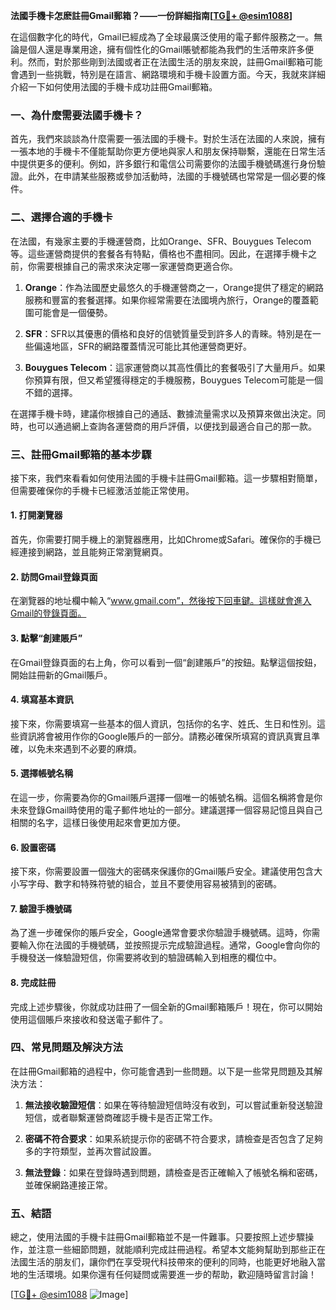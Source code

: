 **法國手機卡怎麽註冊Gmail郵箱？——一份詳細指南[[TG💪+ @esim1088](https://t.me/s/esim1088)]**

在這個數字化的時代，Gmail已經成為了全球最廣泛使用的電子郵件服務之一。無論是個人還是專業用途，擁有個性化的Gmail賬號都能為我們的生活帶來許多便利。然而，對於那些剛到法國或者正在法國生活的朋友來說，註冊Gmail郵箱可能會遇到一些挑戰，特別是在語言、網路環境和手機卡設置方面。今天，我就來詳細介紹一下如何使用法國的手機卡成功註冊Gmail郵箱。

### 一、為什麼需要法國手機卡？

首先，我們來談談為什麼需要一張法國的手機卡。對於生活在法國的人來說，擁有一張本地的手機卡不僅能幫助你更方便地與家人和朋友保持聯繫，還能在日常生活中提供更多的便利。例如，許多銀行和電信公司需要你的法國手機號碼進行身份驗證。此外，在申請某些服務或參加活動時，法國的手機號碼也常常是一個必要的條件。

### 二、選擇合適的手機卡

在法國，有幾家主要的手機運營商，比如Orange、SFR、Bouygues Telecom等。這些運營商提供的套餐各有特點，價格也不盡相同。因此，在選擇手機卡之前，你需要根據自己的需求來決定哪一家運營商更適合你。

1. **Orange**：作為法國歷史最悠久的手機運營商之一，Orange提供了穩定的網路服務和豐富的套餐選擇。如果你經常需要在法國境內旅行，Orange的覆蓋範圍可能會是一個優勢。
   
2. **SFR**：SFR以其優惠的價格和良好的信號質量受到許多人的青睞。特別是在一些偏遠地區，SFR的網路覆蓋情況可能比其他運營商更好。

3. **Bouygues Telecom**：這家運營商以其高性價比的套餐吸引了大量用戶。如果你預算有限，但又希望獲得穩定的手機服務，Bouygues Telecom可能是一個不錯的選擇。

在選擇手機卡時，建議你根據自己的通話、數據流量需求以及預算來做出決定。同時，也可以通過網上查詢各運營商的用戶評價，以便找到最適合自己的那一款。

### 三、註冊Gmail郵箱的基本步驟

接下來，我們來看看如何使用法國的手機卡註冊Gmail郵箱。這一步驟相對簡單，但需要確保你的手機卡已經激活並能正常使用。

#### 1. 打開瀏覽器

首先，你需要打開手機上的瀏覽器應用，比如Chrome或Safari。確保你的手機已經連接到網路，並且能夠正常瀏覽網頁。

#### 2. 訪問Gmail登錄頁面

在瀏覽器的地址欄中輸入“www.gmail.com”，然後按下回車鍵。這樣就會進入Gmail的登錄頁面。

#### 3. 點擊“創建賬戶”

在Gmail登錄頁面的右上角，你可以看到一個“創建賬戶”的按鈕。點擊這個按鈕，開始註冊新的Gmail賬戶。

#### 4. 填寫基本資訊

接下來，你需要填寫一些基本的個人資訊，包括你的名字、姓氏、生日和性別。這些資訊將會被用作你的Google賬戶的一部分。請務必確保所填寫的資訊真實且準確，以免未來遇到不必要的麻煩。

#### 5. 選擇帳號名稱

在這一步，你需要為你的Gmail賬戶選擇一個唯一的帳號名稱。這個名稱將會是你未來登錄Gmail時使用的電子郵件地址的一部分。建議選擇一個容易記憶且與自己相關的名字，這樣日後使用起來會更加方便。

#### 6. 設置密碼

接下來，你需要設置一個強大的密碼來保護你的Gmail賬戶安全。建議使用包含大小写字母、數字和特殊符號的組合，並且不要使用容易被猜到的密碼。

#### 7. 驗證手機號碼

為了進一步確保你的賬戶安全，Google通常會要求你驗證手機號碼。這時，你需要輸入你在法國的手機號碼，並按照提示完成驗證過程。通常，Google會向你的手機發送一條驗證短信，你需要將收到的驗證碼輸入到相應的欄位中。

#### 8. 完成註冊

完成上述步驟後，你就成功註冊了一個全新的Gmail郵箱賬戶！現在，你可以開始使用這個賬戶來接收和發送電子郵件了。

### 四、常見問題及解決方法

在註冊Gmail郵箱的過程中，你可能會遇到一些問題。以下是一些常見問題及其解決方法：

1. **無法接收驗證短信**：如果在等待驗證短信時沒有收到，可以嘗試重新發送驗證短信，或者聯繫運營商確認手機卡是否正常工作。

2. **密碼不符合要求**：如果系統提示你的密碼不符合要求，請檢查是否包含了足夠多的字符類型，並再次嘗試設置。

3. **無法登錄**：如果在登錄時遇到問題，請檢查是否正確輸入了帳號名稱和密碼，並確保網路連接正常。

### 五、結語

總之，使用法國的手機卡註冊Gmail郵箱並不是一件難事。只要按照上述步驟操作，並注意一些細節問題，就能順利完成註冊過程。希望本文能夠幫助到那些正在法國生活的朋友们，讓你們在享受現代科技帶來的便利的同時，也能更好地融入當地的生活環境。如果你還有任何疑問或需要進一步的帮助，歡迎隨時留言討論！

[[TG💪+ @esim1088](https://t.me/s/esim1088) ![Image](https://i.postimg.cc/4NQfJmqS/Snipaste-2025-05-13-00-14-12.png)]
